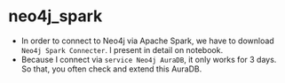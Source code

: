 # neo4j_spark
- In order to connect to Neo4j via Apache Spark, we have to download `Neo4j Spark Connecter`. I present in detail on notebook. 
- Because I connect via `service Neo4j AuraDB`, it only works for 3 days. So that, you often check and extend this AuraDB.
